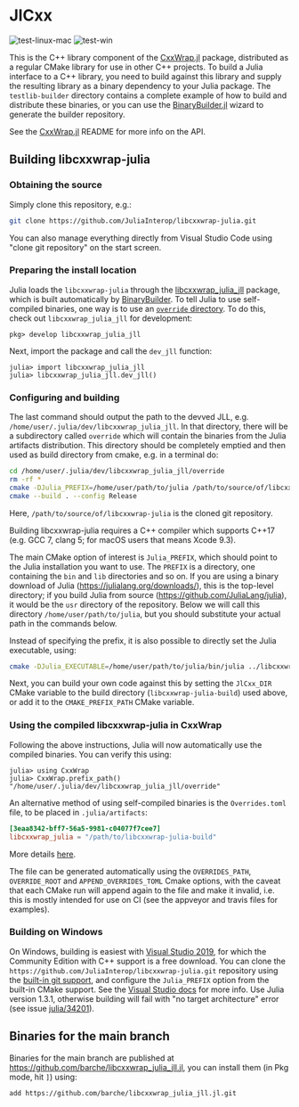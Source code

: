 # JlCxx

![test-linux-mac](https://github.com/JuliaInterop/libcxxwrap-julia/workflows/test-linux-mac/badge.svg) ![test-win](https://github.com/JuliaInterop/libcxxwrap-julia/workflows/test-win/badge.svg)

This is the C++ library component of the [CxxWrap.jl](https://github.com/JuliaInterop/CxxWrap.jl) package, distributed as a regular CMake library
for use in other C++ projects. To build a Julia interface to a C++ library, you need to build against this library and supply the resulting library as a binary dependency to your Julia package. The `testlib-builder` directory contains a complete example of how to build and distribute these binaries, or you can use the [BinaryBuilder.jl](https://github.com/JuliaPackaging/BinaryBuilder.jl) wizard to generate the builder repository.

See the [CxxWrap.jl](https://github.com/JuliaInterop/CxxWrap.jl) README for more info on the API.

## Building libcxxwrap-julia

### Obtaining the source

Simply clone this repository, e.g.:

```bash
git clone https://github.com/JuliaInterop/libcxxwrap-julia.git
```

You can also manage everything directly from Visual Studio Code using "clone git repository" on the start screen.

### Preparing the install location

Julia loads the `libcxxwrap-julia` through the [libcxxwrap_julia_jll](https://github.com/JuliaBinaryWrappers/libcxxwrap_julia_jll.jl) package, which is built automatically by [BinaryBuilder](https://github.com/JuliaPackaging/BinaryBuilder.jl). To tell Julia to use self-compiled binaries, one way is to use an [`override` directory](https://docs.binarybuilder.org/stable/jll/#dev'ed-JLL-packages). To do this, check out `libcxxwrap_julia_jll` for development:

```julia-repl
pkg> develop libcxxwrap_julia_jll
```

Next, import the package and call the `dev_jll` function:

```julia-repl
julia> import libcxxwrap_julia_jll
julia> libcxxwrap_julia_jll.dev_jll()
```

### Configuring and building

The last command should output the path to the devved JLL, e.g. `/home/user/.julia/dev/libcxxwrap_julia_jll`. In that directory, there will be a subdirectory called `override` which will contain the binaries from the Julia artifacts distribution. This directory should be completely emptied and then used as build directory from cmake, e.g. in a terminal do:

```bash
cd /home/user/.julia/dev/libcxxwrap_julia_jll/override
rm -rf *
cmake -DJulia_PREFIX=/home/user/path/to/julia /path/to/source/of/libcxxwrap-julia
cmake --build . --config Release
```

Here, `/path/to/source/of/libcxxwrap-julia` is the cloned git repository.

Building libcxxwrap-julia requires a C++ compiler which supports C++17
(e.g. GCC 7, clang 5; for macOS users that means Xcode 9.3).

The main CMake option of interest is `Julia_PREFIX`, which should point to the Julia installation you want to use. The `PREFIX` is a directory, one containing the `bin` and `lib` directories and so on. If you are using a binary download of Julia (https://julialang.org/downloads/), this is the top-level directory; if you build Julia from source (https://github.com/JuliaLang/julia), it would be the `usr` directory of the repository. Below we will call this directory `/home/user/path/to/julia`, but you should substitute your actual path in the commands below.

Instead of specifying the prefix, it is also possible to directly set the Julia executable, using:

```bash
cmake -DJulia_EXECUTABLE=/home/user/path/to/julia/bin/julia ../libcxxwrap-julia
```

Next, you can build your own code against this by setting the `JlCxx_DIR` CMake variable to the build directory (`libcxxwrap-julia-build`) used above, or add it to the `CMAKE_PREFIX_PATH` CMake variable.

### Using the compiled libcxxwrap-julia in CxxWrap

Following the above instructions, Julia will now automatically use the compiled binaries. You can verify this using:

```julia-repl
julia> using CxxWrap
julia> CxxWrap.prefix_path()
"/home/user/.julia/dev/libcxxwrap_julia_jll/override"
```

An alternative method of using self-compiled binaries is the `Overrides.toml` file, to be placed in `.julia/artifacts`:

```toml
[3eaa8342-bff7-56a5-9981-c04077f7cee7]
libcxxwrap_julia = "/path/to/libcxxwrap-julia-build"
```

More details [here](https://docs.binarybuilder.org/stable/jll/#Non-dev'ed-JLL-packages).

The file can be generated automatically using the `OVERRIDES_PATH`, `OVERRIDE_ROOT` and `APPEND_OVERRIDES_TOML` Cmake options, with the caveat that each CMake run will append again to the file and make it invalid, i.e. this is mostly intended for use on CI (see the appveyor and travis files for examples).

### Building on Windows

On Windows, building is easiest with [Visual Studio 2019](https://visualstudio.microsoft.com/vs/), for which the Community Edition with C++ support is a free download. You can clone the `https://github.com/JuliaInterop/libcxxwrap-julia.git` repository using the [built-in git support](https://docs.microsoft.com/en-us/visualstudio/get-started/tutorial-open-project-from-repo?view=vs-2019), and configure the `Julia_PREFIX` option from the built-in CMake support. See the [Visual Studio docs](https://docs.microsoft.com/en-us/cpp/build/customize-cmake-settings?view=vs-2019) for more info. Use Julia version 1.3.1, otherwise building will fail with "no target architecture" error (see issue [julia/34201](https://github.com/JuliaLang/julia/issues/34201)).

## Binaries for the main branch

Binaries for the main branch are published at https://github.com/barche/libcxxwrap_julia_jll.jl, you can install them (in Pkg mode, hit `]`) using:

```
add https://github.com/barche/libcxxwrap_julia_jll.jl.git
```
